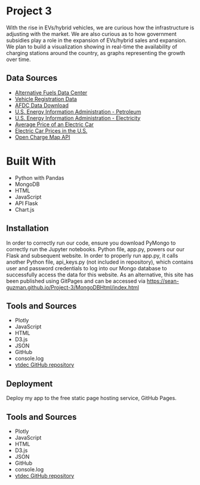 # Project 3

With the rise in EVs/hybrid vehicles, we are curious how the infrastructure is adjusting with the market. We are also curious as to how government subsidies play a role in the expansion of EVs/hybrid sales and expansion. We plan to build a visualization showing in real-time the availability of charging stations around the country, as graphs representing the growth over time.

## Data Sources

- [Alternative Fuels Data Center](https://afdc.energy.gov/data/10304)
- [Vehicle Registration Data](https://afdc.energy.gov/vehicle-registration)
- [AFDC Data Download](https://afdc.energy.gov/data_download/)
- [U.S. Energy Information Administration - Petroleum](https://www.eia.gov/petroleum/)
- [U.S. Energy Information Administration - Electricity](https://www.eia.gov/electricity/)
- [Average Price of an Electric Car](https://caredge.com/guides/average-price-of-an-electric-car)
- [Electric Car Prices in the U.S.](https://insideevs.com/news/565883/electric-car-prices-us/)
- [Open Charge Map API](https://api.openchargemap.io/v3/poi)

# Built With

- Python with Pandas
- MongoDB
- HTML
- JavaScript
- API Flask
- Chart.js


## Installation

In order to correctly run our code, ensure you download PyMongo to correctly run the Jupyter notebooks. Python file, app.py, powers our our Flask and subsequent website. In order to properly run app.py, it calls another Python file, api_keys.py (not included in repository), which contains user and password credentials to log into our Mongo database to successfully access the data for this website.  As an alternative, this site has been published using GitPages and can be accessed via https://sean-guzman.github.io/Project-3/MongoDBHtml/index.html

## Tools and Sources

- Plotly
- JavaScript
- HTML
- D3.js
- JSON
- GitHub
- console.log
- [ytdec GitHub repository](https://github.com/ytdec)

## Deployment

Deploy my app to the free static page hosting service, GitHub Pages.

## Tools and Sources

- Plotly
- JavaScript
- HTML
- D3.js
- JSON
- GitHub
- console.log
- [ytdec GitHub repository](https://github.com/ytdec)
